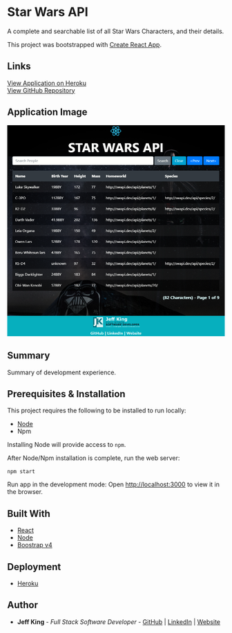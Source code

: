 # Star Wars API
A complete and searchable list of all Star Wars Characters, and their details.

This project was bootstrapped with [Create React App](https://github.com/facebook/create-react-app).

## Links
[View Application on Heroku](https://https://immense-tundra-17336.herokuapp.com/)  
[View GitHub Repository](https://github.com/jazfunk/star-wars-api.git)


## Application Image
<img src="src/images/starWarsAPI_SS.png">  


## Summary
Summary of development experience.

## Prerequisites & Installation
This project requires the following to be installed to run locally:
* [Node](https://nodejs.org/en/)
* Npm

Installing Node will provide access to `npm`.

After Node/Npm installation is complete, run the web server:
```
npm start
```

Run app in the development mode:  Open [http://localhost:3000](http://localhost:3000) to view it in the browser.


## Built With
* [React](https://reactjs.org/docs/getting-started.html)
* [Node](https://nodejs.org/en/)
* [Boostrap v4](https://getbootstrap.com/docs/4.0/getting-started/download/)

## Deployment
* [Heroku](https://www.heroku.com)

## Author
* **Jeff King** - *Full Stack Software Developer* - [GitHub](https://github.com/jazfunk) | [LinkedIn](https://www.linkedin.com/in/jeffking222/) | [Website](https://jeff-king.net)